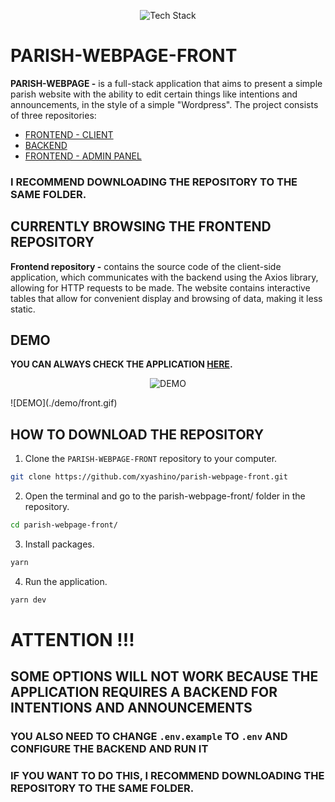 <p align="center">
  <img src="https://github-readme-tech-stack.vercel.app/api/cards?title=Tech%20Stack&titleAlign=center&fontSize=24&lineCount=2&theme=react&gap=13&line1=react,react,61DAFB;typescript,typescript,3178C6;reactrouter,react%20router,CA4245;&line2=daisyui,daisyui,5A0EF8;tailwindcss,tailwind%20css,06B6D4" alt="Tech Stack"/>
</p> 

# PARISH-WEBPAGE-FRONT

**PARISH-WEBPAGE -** is a full-stack application that aims to present a simple parish website with the ability to edit certain things like intentions and announcements, in the style of a simple "Wordpress". The project consists of three repositories:

- [FRONTEND - CLIENT](https://github.com/xyashino/parish-webpage-front)
- [BACKEND](https://github.com/xyashino/parish-webpage-backend)
- [FRONTEND - ADMIN PANEL](https://github.com/xyashino/parish-webpage-adminpannel)

### I RECOMMEND DOWNLOADING THE REPOSITORY TO THE SAME FOLDER.

## CURRENTLY BROWSING THE FRONTEND REPOSITORY
**Frontend repository -** contains the source code of the client-side application, which communicates with the backend using the Axios library, allowing for HTTP requests to be made. The website contains interactive tables that allow for convenient display and browsing of data, making it less static.





## DEMO
**YOU CAN ALWAYS CHECK THE APPLICATION [HERE](https://yashino.usermd.net/).**

<p align="center">
  <img src="./demo/front.gif" alt="DEMO"/>
</p> 
![DEMO](./demo/front.gif)

## HOW TO DOWNLOAD THE REPOSITORY
1. Clone the `PARISH-WEBPAGE-FRONT` repository to your computer.
```bash
git clone https://github.com/xyashino/parish-webpage-front.git
```
2. Open the terminal and go to the parish-webpage-front/ folder in the repository.
```bash
cd parish-webpage-front/
```
3. Install packages.
```bash
yarn
```
4. Run the application.
```bash
yarn dev
```
# ATTENTION !!!
## SOME OPTIONS WILL NOT WORK BECAUSE THE APPLICATION REQUIRES A BACKEND FOR INTENTIONS AND ANNOUNCEMENTS
### YOU ALSO NEED TO CHANGE `.env.example` TO `.env` AND CONFIGURE THE BACKEND AND RUN IT
### IF YOU WANT TO DO THIS, I RECOMMEND DOWNLOADING THE REPOSITORY TO THE SAME FOLDER.
